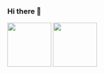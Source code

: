 ### Hi there 👋

<img length=100% height=100px src="https://github-readme-stats.vercel.app/api?username=mykallella&theme=blue-green"/>
<img length=100% height=100px src="https://github-readme-stats.vercel.app/api/top-langs/?username=mykallella&theme=blue-green"/>
